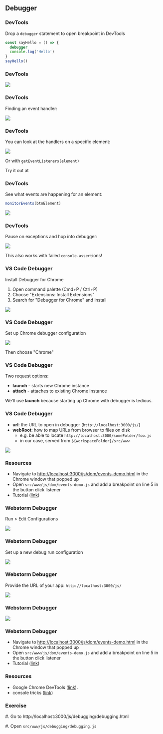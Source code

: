 ## Debugger

### DevTools

Drop a `debugger` statement to open breakpoint in DevTools

```javascript
const sayHello = () => {
  debugger
  console.log('Hello')
}
sayHello()
```

### DevTools

![](./images/chrome-setup1.jpg)

### DevTools

Finding an event handler:

![](./images/devtools1.jpg)

### DevTools

You can look at the handlers on a specific element:

![](./images/devtools2.jpg)

Or with `getEventListeners(element)`

Try it out at 

### DevTools

See what events are happening for an element:

```javascript
monitorEvents(btnElement)
```

![](./images/devtools3.jpg)

### DevTools

Pause on exceptions and hop into debugger:

![](./images/devtools4.jpg)

This also works with failed `console.assert`ions!

### VS Code Debugger

Install Debugger for Chrome

1. Open command palette (Cmd+P / Ctrl+P)
1. Choose "Extensions: Install Extensions"
1. Search for "Debugger for Chrome" and install

![](./images/vscode-setup0.jpg)

### VS Code Debugger

Set up Chrome debugger configuration

![](./images/vscode-setup1.jpg)

Then choose "Chrome"

### VS Code Debugger

Two request options:

- **launch** - starts new Chrome instance
- **attach** - attaches to existing Chrome instance

We'll use **launch** because starting up Chrome with debugger is tedious.

### VS Code Debugger

- **url**: the URL to open in debugger (`http://localhost:3000/js/`)
- **webRoot**: how to map URLs from browser to files on disk
  - e.g. be able to locate `http://localhost:3000/someFolder/foo.js`
  - in our case, served from `${workspaceFolder}/src/www`

![](./images/vscode-setup2.jpg)

### Resources

- Navigate to <http://localhost:3000/js/dom/events-demo.html> in the Chrome window that popped up
- Open `src/www/js/dom/events-demo.js` and add a breakpoint on line 5 in the button click listener
- Tutorial ([link](https://www.digitalocean.com/community/tutorials/how-to-debug-javascript-with-google-chrome-devtools-and-visual-studio-code))

### Webstorm Debugger

Run > Edit Configurations

![](./images/webstorm-setup1.jpg)

### Webstorm Debugger

Set up a new debug run configuration

![](./images/webstorm-setup2.jpg)

### Webstorm Debugger

Provide the URL of your app: `http://localhost:3000/js/`

![](./images/webstorm-setup3.jpg)

### Webstorm Debugger

![](./images/webstorm-setup4.jpg)

### Webstorm Debugger

- Navigate to <http://localhost:3000/js/dom/events-demo.html> in the Chrome window that popped up
- Open `src/www/js/dom/events-demo.js` and add a breakpoint on line 5 in the button click listener
- Tutorial ([link](https://www.jetbrains.com/help/webstorm/debugging-javascript-in-chrome.html#debugging_js_on_built_in_server_example))

### Resources

- Google Chrome DevTools ([link](https://developers.google.com/web/updates/2021)).
- console tricks ([link](https://css-tricks.com/a-guide-to-console-commands/))

### Exercise

#. Go to http://localhost:3000/js/debugging/debugging.html

#. Open `src/www/js/debugging/debugging.js`
